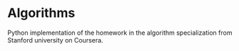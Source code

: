 # Algorithms

Python implementation of the homework in the algorithm specialization from Stanford university on Coursera. 